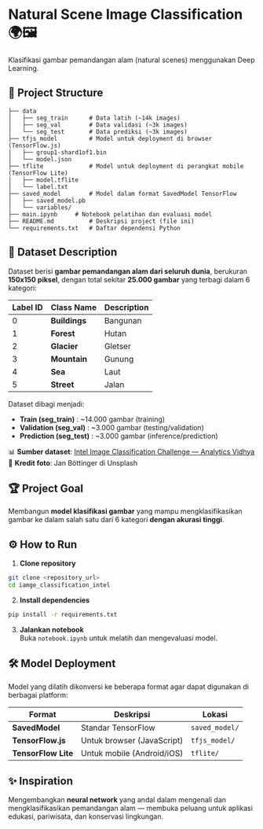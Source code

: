 
# Natural Scene Image Classification 🌍🖼️

Klasifikasi gambar pemandangan alam (natural scenes) menggunakan Deep Learning.

## 📂 Project Structure

```
├── data
│   ├── seg_train      # Data latih (~14k images)
│   ├── seg_val        # Data validasi (~3k images)
│   └── seg_test       # Data prediksi (~3k images)
├── tfjs_model         # Model untuk deployment di browser (TensorFlow.js)
│   ├── group1-shard1of1.bin
│   └── model.json
├── tflite             # Model untuk deployment di perangkat mobile (TensorFlow Lite)
│   ├── model.tflite
│   └── label.txt
├── saved_model        # Model dalam format SavedModel TensorFlow
│   ├── saved_model.pb
│   └── variables/
├── main.ipynb     # Notebook pelatihan dan evaluasi model
├── README.md          # Deskripsi project (file ini)
└── requirements.txt   # Daftar dependensi Python
```

## 📝 Dataset Description

Dataset berisi **gambar pemandangan alam dari seluruh dunia**, berukuran **150x150 piksel**, dengan total sekitar **25.000 gambar** yang terbagi dalam 6 kategori:

| Label ID | Class Name | Description |
|----------|------------|-------------|
| 0 | **Buildings** | Bangunan |
| 1 | **Forest** | Hutan |
| 2 | **Glacier** | Gletser |
| 3 | **Mountain** | Gunung |
| 4 | **Sea** | Laut |
| 5 | **Street** | Jalan |

Dataset dibagi menjadi:

- **Train (seg_train)** : ~14.000 gambar (training)
- **Validation (seg_val)** : ~3.000 gambar (testing/validation)
- **Prediction (seg_test)** : ~3.000 gambar (inference/prediction)

📊 **Sumber dataset**: [Intel Image Classification Challenge — Analytics Vidhya](https://datahack.analyticsvidhya.com)  
📸 **Kredit foto**: Jan Böttinger di Unsplash

## 🏆 Project Goal

Membangun **model klasifikasi gambar** yang mampu mengklasifikasikan gambar ke dalam salah satu dari 6 kategori **dengan akurasi tinggi**.

## ⚙️ How to Run

1. **Clone repository**  
```bash
git clone <repository_url>
cd iamge_classification_intel
```

2. **Install dependencies**  
```bash
pip install -r requirements.txt
```

3. **Jalankan notebook**  
Buka `notebook.ipynb` untuk melatih dan mengevaluasi model.

## 🛠️ Model Deployment

Model yang dilatih dikonversi ke beberapa format agar dapat digunakan di berbagai platform:

| Format | Deskripsi | Lokasi |
|--------|-----------|--------|
| **SavedModel** | Standar TensorFlow | `saved_model/` |
| **TensorFlow.js** | Untuk browser (JavaScript) | `tfjs_model/` |
| **TensorFlow Lite** | Untuk mobile (Android/iOS) | `tflite/` |

## ✨ Inspiration

Mengembangkan **neural network** yang andal dalam mengenali dan mengklasifikasikan pemandangan alam — membuka peluang untuk aplikasi edukasi, pariwisata, dan konservasi lingkungan.
